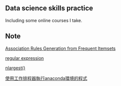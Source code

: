 Data science skills practice
---------------------------------
Including some online courses I take. 

Note
----------------------------------
[Association Rules Generation from Frequent Itemsets](http://rasbt.github.io/mlxtend/user_guide/frequent_patterns/association_rules/)

[regular expression](https://morvanzhou.github.io/tutorials/python-basic/basic/13-10-regular-expression/)

[nlargest()](https://zhuanlan.zhihu.com/p/30402355)

[使用工作排程器執行anaconda環境的程式](https://jennaweng0621.pixnet.net/blog/post/404175047-%E4%BD%BF%E7%94%A8%E5%B7%A5%E4%BD%9C%E6%8E%92%E7%A8%8B%E5%99%A8%E5%9F%B7%E8%A1%8Canaconda%E7%92%B0%E5%A2%83%E7%9A%84%E7%A8%8B%E5%BC%8F)
